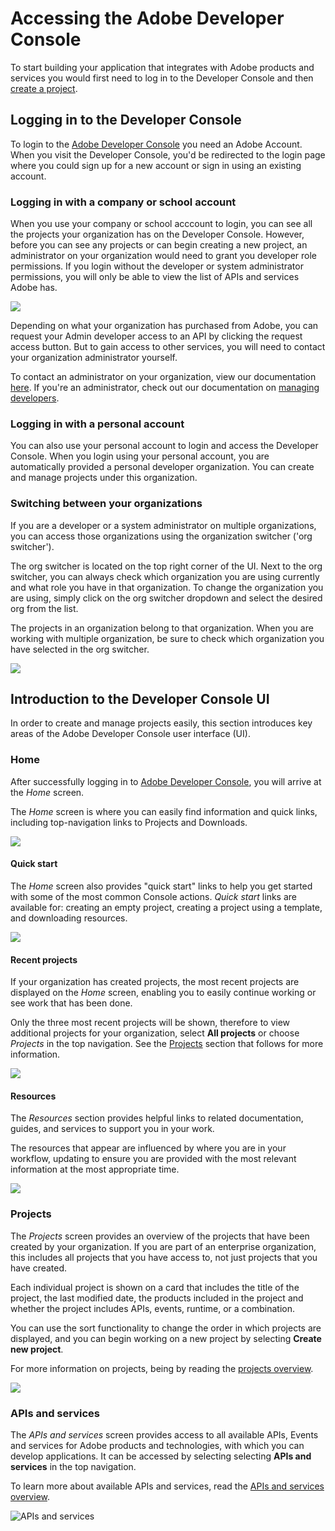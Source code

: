 # Accessing the Adobe Developer Console

To start building your application that integrates with Adobe products and services you would first need to log in to the Developer Console and then [create a project](./projects/).

## Logging in to the Developer Console

To login to the [Adobe Developer Console](https://developer.adobe.com/console) you need an Adobe Account. When you visit the Developer Console, you'd be redirected to the login page where you could sign up for a new account or sign in using an existing account.

### Logging in with a company or school account

When you use your company or school acccount to login, you can see all the projects your organization has on the Developer Console. However, before you can see any projects or can begin creating a new project, an administrator on your organization would need to grant you developer role permissions. If you login without the developer or system administrator permissions, you will only be able to view the list of APIs and services Adobe has.

![](../images/user-view-request-access.png)

Depending on what your organization has purchased from Adobe, you can request your Admin developer access to an API by clicking the request access button. But to gain access to other services, you will need to contact your organization administrator yourself. 

To contact an administrator on your organization, view our documentation [here](https://helpx.adobe.com/enterprise/kb/contact-administrator.html). If you're an administrator, check out our documentation on [managing developers](https://helpx.adobe.com/enterprise/using/manage-developers.html).


### Logging in with a personal account

You can also use your personal account to login and access the Developer Console. When you login using your personal account, you are automatically provided a personal developer organization. You can create and manage projects under this organization.

### Switching between your organizations

If you are a developer or a system administrator on multiple organizations, you can access those organizations using the organization switcher ('org switcher').

The org switcher is located on the top right corner of the UI. Next to the org switcher, you can always check which organization you are using currently and what role you have in that organization. To change the organization you are using, simply click on the org switcher dropdown and select the desired org from the list. 

<InlineAlert slots="text" variant="info"/>

The projects in an organization belong to that organization. When you are working with multiple organization, be sure to check which organization you have selected in the org switcher.

![](../images/switch-organizations.png)


## Introduction to the Developer Console UI

In order to create and manage projects easily, this section introduces key areas of the Adobe Developer Console user interface (UI).

### Home

After successfully logging in to [Adobe Developer Console](https://developer.adobe.com/console), you will arrive at the _Home_ screen. 

The _Home_ screen is where you can easily find information and quick links, including top-navigation links to Projects and Downloads.

![](../images/developer-console-home.png)

#### Quick start

The _Home_ screen also provides "quick start" links to help you get started with some of the most common Console actions. _Quick start_ links are available for: creating an empty project, creating a project using a template, and downloading resources.

![](../images/quick-start.png)

#### Recent projects

If your organization has created projects, the most recent projects are displayed on the _Home_ screen, enabling you to easily continue working or see work that has been done.

Only the three most recent projects will be shown, therefore to view additional projects for your organization, select **All projects** or choose _Projects_ in the top navigation. See the [Projects](#projects) section that follows for more information.

![](../images/recent-projects.png)

#### Resources

The _Resources_ section provides helpful links to related documentation, guides, and services to support you in your work.

The resources that appear are influenced by where you are in your workflow, updating to ensure you are provided with the most relevant information at the most appropriate time.

![](../images/resources.png)

### Projects

The _Projects_ screen provides an overview of the projects that have been created by your organization. If you are part of an enterprise organization, this includes all projects that you have access to, not just projects that you have created.

Each individual project is shown on a card that includes the title of the project, the last modified date, the products included in the project and whether the project includes APIs, events, runtime, or a combination.

You can use the sort functionality to change the order in which projects are displayed, and you can begin working on a new project by selecting **Create new project**.

For more information on projects, being by reading the [projects overview](projects/).

![](../images/projects.png)

### APIs and services

The _APIs and services_ screen provides access to all available APIs, Events and services for Adobe products and technologies, with which you can develop applications. It can be accessed by selecting selecting **APIs and services** in the top navigation.

To learn more about available APIs and services, read the [APIs and services overview](apis-and-services).

![APIs and services](../images/apis-and-services.png)
